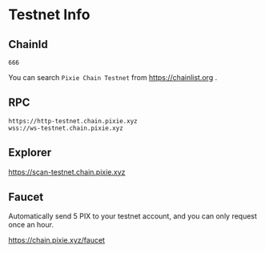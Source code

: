# Testnet Info

## ChainId

```
666
```

You can search `Pixie Chain Testnet` from <https://chainlist.org> .

## RPC

```
https://http-testnet.chain.pixie.xyz
wss://ws-testnet.chain.pixie.xyz
```

## Explorer

<https://scan-testnet.chain.pixie.xyz>

## Faucet

Automatically send 5 PIX to your testnet account, and you can only request once an hour.

<https://chain.pixie.xyz/faucet>
